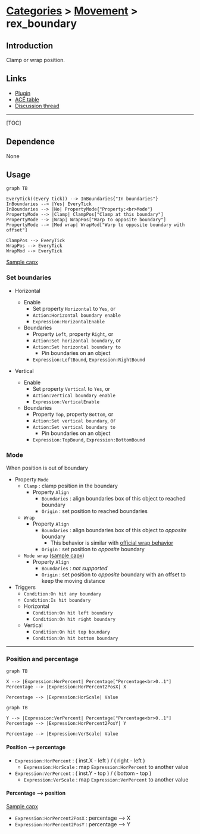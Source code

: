 # [Categories](categories.index.html) > [Movement](movement.index.html) > rex_boundary

## Introduction

Clamp or wrap position.

## Links

- [Plugin](https://dl.dropboxusercontent.com/u/5779181/C2Repo/Zip/behaviors/rex_boundary.7z)
- [ACE table](https://rexrainbow.github.io/C2RexDoc/c2rexpluginsACE/behavior_rex_boundary.html)
- [Discussion thread](https://www.scirra.com/forum/behavior-boundary_t70160)


----

[TOC]

## Dependence

None

## Usage

```mermaid
graph TB

EveryTick((Every tick)) --> InBoundaries{"In boundaries"}
InBoundaries --> |Yes| EveryTick
InBoundaries --> |No| PropertyMode{"Property:<br>Mode"}
PropertyMode --> |Clamp| ClampPos["Clamp at this boundary"]
PropertyMode --> |Wrap| WrapPos["Warp to opposite boundary"]
PropertyMode --> |Mod wrap| WrapMod["Warp to opposite boundary with offset"]

ClampPos --> EveryTick
WrapPos --> EveryTick
WrapMod --> EveryTick
```

[Sample capx](https://onedrive.live.com/redir?resid=7497FD5EC94476E!992&authkey=!AOEdzwJz-R_Yrzw&ithint=file%2ccapx)

### Set boundaries

- Horizontal

  - Enable
    - Set property `Horizontal` to `Yes`, or
    - `Action:Horizontal boundary enable`
    - `Expression:HorizontalEnable`
  - Boundaries
    - Property `Left`, property `Right`, or
    - `Action:Set horizontal boundary`, or
    - `Action:Set horizontal boundary to`
      - Pin boundaries on an object
    - `Expression:LeftBound`, `Expression:RightBound`

- Vertical

  - Enable
    - Set property `Vertical` to `Yes`, or
    - `Action:Vertical boundary enable`
    - `Expression:VerticalEnable`
  - Boundaries
    - Property `Top`, property `Bottom`, or
    - `Action:Set vertical boundary`, or
    - `Action:Set vertical boundary to`
      - Pin boundaries on an object
    - `Expression:TopBound`, `Expression:BottomBound`


### Mode

When position is out of boundary

- Property `Mode`
  - `Clamp` : clamp position in the boundary
    - Property `Align`
      - `Boundaries` : align boundaries box of this object to reached boundary
      - `Origin` : set position to reached boundaries
  - `Wrap`
    - Property `Align`
      - `Boundaries` : align boundaries box of this object to *opposite* boundary
        - This behavior is similar with [official wrap behavior](https://www.scirra.com/manual/105/wrap)
      - `Origin` : set position to *opposite* boundary
  - `Mode wrap`  ([sample capx](https://onedrive.live.com/redir?resid=7497FD5EC94476E!1969&authkey=!AF9P7ZEKS719guY&ithint=file%2ccapx))
    - Property `Align`
      - `Boundaries` : *not supported*
      - `Origin` : set position to *opposite* boundary with an offset to keep the moving distance
- Triggers
  - `Condition:On hit any boundary`
  - `Condition:Is hit boundary`
  - Horizontal
    - `Condition:On hit left boundary`
    - `Condition:On hit right boundary`
  - Vertical
    - `Condition:On hit top boundary`
    - `Condition:On hit bottom boundary`

----

### Position and percentage

```mermaid
graph TB

X --> |Expression:HorPercent| Percentage["Percentage<br>0..1"]
Percentage --> |Expression:HorPercent2PosX| X

Percentage --> |Expression:HorScale| Value
```

```mermaid
graph TB

Y --> |Expression:VerPercent| Percentage["Percentage<br>0..1"]
Percentage --> |Expression:HorPercent2PosY| Y

Percentage --> |Expression:VerScale| Value
```

#### Position --> percentage

- `Expression:HorPercent` : ( inst.X - left ) / ( right - left )
  - `Expression:HorScale` : map `Expression:HorPercent` to another value
- `Expression:VerPercent` : ( inst.Y - top ) / ( bottom - top )
  - `Expression:VerScale` : map `Expression:VerPercent` to another value

#### Percentage --> position

[Sample capx](https://1drv.ms/u/s!Am5HlOzVf0kHlAMXIS7Q6iq-ZPlh)

- `Expression:HorPercent2PosX` : percentage --> X  
- `Expression:HorPercent2PosY` : percentage --> Y